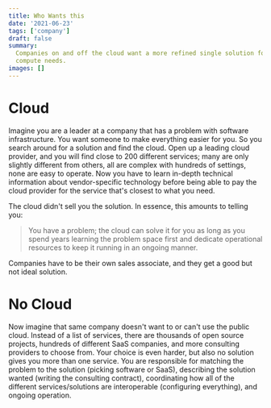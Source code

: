 ```yaml
---
title: Who Wants this
date: '2021-06-23'
tags: ['company']
draft: false
summary:
  Companies on and off the cloud want a more refined single solution for their
  compute needs.
images: []
---
```


# Cloud

Imagine you are a leader at a company that has a problem with software
infrastructure. You want someone to make everything easier for you. So you
search around for a solution and find the cloud. Open up a leading cloud
provider, and you will find close to 200 different services; many are only
slightly different from others, all are complex with hundreds of settings, none
are easy to operate. Now you have to learn in-depth technical information about
vendor-specific technology before being able to pay the cloud provider for the
service that's closest to what you need.

The cloud didn't sell you the solution. In essence, this amounts to telling you:

> You have a problem; the cloud can solve it for you as long as you spend years
> learning the problem space first and dedicate operational resources to keep it
> running in an ongoing manner.

Companies have to be their own sales associate, and they get a good but not
ideal solution.

# No Cloud

Now imagine that same company doesn't want to or can't use the public cloud.
Instead of a list of services, there are thousands of open source projects,
hundreds of different SaaS companies, and more consulting providers to choose
from. Your choice is even harder, but also no solution gives you more than one
service. You are responsible for matching the problem to the solution (picking
software or SaaS), describing the solution wanted (writing the consulting
contract), coordinating how all of the different services/solutions are
interoperable (configuring everything), and ongoing operation.
